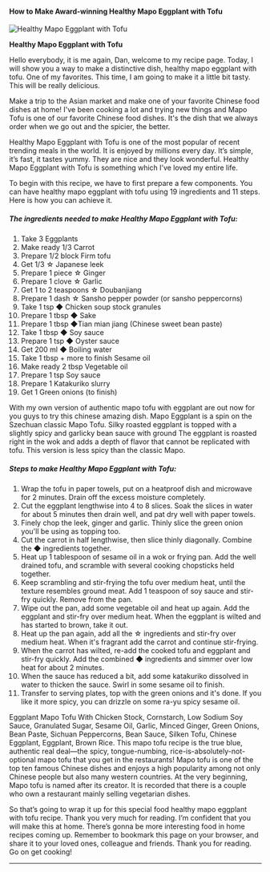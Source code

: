             

#### How to Make Award-winning Healthy Mapo Eggplant with Tofu

![Healthy Mapo Eggplant with Tofu](https://img-global.cpcdn.com/recipes/5535404655640576/751x532cq70/healthy-mapo-eggplant-with-tofu-recipe-main-photo.jpg)

**Healthy Mapo Eggplant with Tofu**

Hello everybody, it is me again, Dan, welcome to my recipe page. Today, I will show you a way to make a distinctive dish, healthy mapo eggplant with tofu. One of my favorites. This time, I am going to make it a little bit tasty. This will be really delicious.

Make a trip to the Asian market and make one of your favorite Chinese food dishes at home! I've been cooking a lot and trying new things and Mapo Tofu is one of our favorite Chinese food dishes. It's the dish that we always order when we go out and the spicier, the better.

Healthy Mapo Eggplant with Tofu is one of the most popular of recent trending meals in the world. It is enjoyed by millions every day. It’s simple, it’s fast, it tastes yummy. They are nice and they look wonderful. Healthy Mapo Eggplant with Tofu is something which I’ve loved my entire life.

To begin with this recipe, we have to first prepare a few components. You can have healthy mapo eggplant with tofu using 19 ingredients and 11 steps. Here is how you can achieve it.

##### The ingredients needed to make Healthy Mapo Eggplant with Tofu:

1.  Take 3 Eggplants
2.  Make ready 1/3 Carrot
3.  Prepare 1/2 block Firm tofu
4.  Get 1/3 ☆ Japanese leek
5.  Prepare 1 piece ☆ Ginger
6.  Prepare 1 clove ☆ Garlic
7.  Get 1 to 2 teaspoons ☆ Doubanjiang
8.  Prepare 1 dash ☆ Sansho pepper powder (or sansho peppercorns)
9.  Take 1 tsp ◆ Chicken soup stock granules
10.  Prepare 1 tbsp ◆ Sake
11.  Prepare 1 tbsp ◆Tian mian jiang (Chinese sweet bean paste)
12.  Take 1 tbsp ◆ Soy sauce
13.  Prepare 1 tsp ◆ Oyster sauce
14.  Get 200 ml ◆ Boiling water
15.  Take 1 tbsp + more to finish Sesame oil
16.  Make ready 2 tbsp Vegetable oil
17.  Prepare 1 tsp Soy sauce
18.  Prepare 1 Katakuriko slurry
19.  Get 1 Green onions (to finish)

With my own version of authentic mapo tofu with eggplant are out now for you guys to try this chinese amazing dish. Mapo Eggplant is a spin on the Szechuan classic Mapo Tofu. Silky roasted eggplant is topped with a slightly spicy and garlicky bean sauce with ground The eggplant is roasted right in the wok and adds a depth of flavor that cannot be replicated with tofu. This version is less spicy than the classic Mapo.

##### Steps to make Healthy Mapo Eggplant with Tofu:

1.  Wrap the tofu in paper towels, put on a heatproof dish and microwave for 2 minutes. Drain off the excess moisture completely.
2.  Cut the eggplant lengthwise into 4 to 8 slices. Soak the slices in water for about 5 minutes then drain well, and pat dry well with paper towels.
3.  Finely chop the leek, ginger and garlic. Thinly slice the green onion you'll be using as topping too.
4.  Cut the carrot in half lengthwise, then slice thinly diagonally. Combine the ◆ ingredients together.
5.  Heat up 1 tablespoon of sesame oil in a wok or frying pan. Add the well drained tofu, and scramble with several cooking chopsticks held together.
6.  Keep scrambling and stir-frying the tofu over medium heat, until the texture resembles ground meat. Add 1 teaspoon of soy sauce and stir-fry quickly. Remove from the pan.
7.  Wipe out the pan, add some vegetable oil and heat up again. Add the eggplant and stir-fry over medium heat. When the eggplant is wilted and has started to brown, take it out.
8.  Heat up the pan again, add all the ☆ ingredients and stir-fry over medium heat. When it's fragrant add the carrot and continue stir-frying.
9.  When the carrot has wilted, re-add the cooked tofu and eggplant and stir-fry quickly. Add the combined ◆ ingredients and simmer over low heat for about 2 minutes.
10.  When the sauce has reduced a bit, add some katakuriko dissolved in water to thicken the sauce. Swirl in some sesame oil to finish.
11.  Transfer to serving plates, top with the green onions and it's done. If you like it more spicy, you can drizzle on some ra-yu spicy sesame oil.

Eggplant Mapo Tofu With Chicken Stock, Cornstarch, Low Sodium Soy Sauce, Granulated Sugar, Sesame Oil, Garlic, Minced Ginger, Green Onions, Bean Paste, Sichuan Peppercorns, Bean Sauce, Silken Tofu, Chinese Eggplant, Eggplant, Brown Rice. This mapo tofu recipe is the true blue, authentic real deal—the spicy, tongue-numbing, rice-is-absolutely-not-optional mapo tofu that you get in the restaurants! Mapo tofu is one of the top ten famous Chinese dishes and enjoys a high popularity among not only Chinese people but also many western countries. At the very beginning, Mapo tofu is named after its creator. It is recorded that there is a couple who own a restaurant mainly selling vegetarian dishes.

So that’s going to wrap it up for this special food healthy mapo eggplant with tofu recipe. Thank you very much for reading. I’m confident that you will make this at home. There’s gonna be more interesting food in home recipes coming up. Remember to bookmark this page on your browser, and share it to your loved ones, colleague and friends. Thank you for reading. Go on get cooking!

* * *